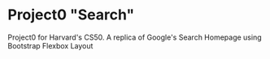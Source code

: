 # Project0 "Search"
Project0 for Harvard's CS50. 
A replica of Google's Search Homepage using Bootstrap Flexbox Layout